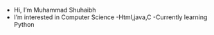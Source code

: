 - Hi, I’m Muhammad Shuhaibh
- I’m interested in Computer Science
-Html,java,C
-Currently learning Python
<!---
shuhaibh/shuhaibh is a ✨ special ✨ repository because its `README.md` (this file) appears on your GitHub profile.
You can click the Preview link to take a look at your changes.
--->
